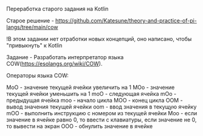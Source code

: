 Переработка старого задания на Kotlin 

Старое решение - https://github.com/Katesune/theory-and-practice-of-pi-langs/tree/main/cow

!В этом задании нет отработки новых концепций, оно написано, чтобы "привыкнуть" к Kotlin

Задание - Разработать интерпретатор языка COW(https://esolangs.org/wiki/COW).

Операторы языка COW:

MoO - значение текущей ячейки увеличить на 1
MOo - значение ​текущей ячейки уменьшить на 1
moO - следующая ячейка
mOo - предыдущая ячейка
moo - начало цикла
MOO - конец цикла
OOM - вывод значения текущей ячейки
oom - ввод значения в текущую ячейку
mOO - выполнить инструкцию с номером из текущей ячейки
Moo - если значение в ячейке равно 0, то ввести с клавиатуры, если значение не 0, то вывести на экран
OOO - обнулить значение в ячейке